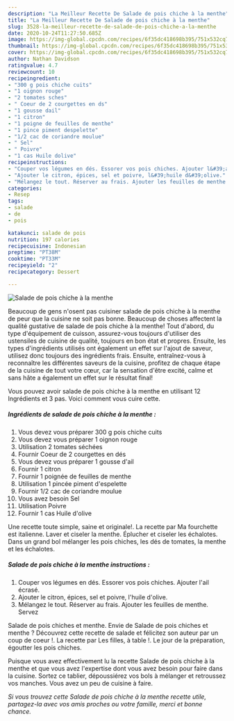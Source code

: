 ```yaml
---
description: "La Meilleur Recette De Salade de pois chiche à la menthe"
title: "La Meilleur Recette De Salade de pois chiche à la menthe"
slug: 3528-la-meilleur-recette-de-salade-de-pois-chiche-a-la-menthe
date: 2020-10-24T11:27:50.685Z
image: https://img-global.cpcdn.com/recipes/6f35dc418698b395/751x532cq70/salade-de-pois-chiche-a-la-menthe-photo-principale-de-la-recette.jpg
thumbnail: https://img-global.cpcdn.com/recipes/6f35dc418698b395/751x532cq70/salade-de-pois-chiche-a-la-menthe-photo-principale-de-la-recette.jpg
cover: https://img-global.cpcdn.com/recipes/6f35dc418698b395/751x532cq70/salade-de-pois-chiche-a-la-menthe-photo-principale-de-la-recette.jpg
author: Nathan Davidson
ratingvalue: 4.7
reviewcount: 10
recipeingredient:
- "300 g pois chiche cuits"
- "1 oignon rouge"
- "2 tomates sches"
- " Coeur de 2 courgettes en ds"
- "1 gousse dail"
- "1 citron"
- "1 poigne de feuilles de menthe"
- "1 pince piment despelette"
- "1/2 cac de coriandre moulue"
- " Sel"
- " Poivre"
- "1 cas Huile dolive"
recipeinstructions:
- "Couper vos légumes en dés. Essorer vos pois chiches. Ajouter l&#39;ail écrasé."
- "Ajouter le citron, épices, sel et poivre, l&#39;huile d&#39;olive."
- "Mélangez le tout. Réserver au frais. Ajouter les feuilles de menthe. Servez"
categories:
- Resep
tags:
- salade
- de
- pois

katakunci: salade de pois 
nutrition: 197 calories
recipecuisine: Indonesian
preptime: "PT38M"
cooktime: "PT33M"
recipeyield: "2"
recipecategory: Dessert

---
```



![Salade de pois chiche à la menthe](https://img-global.cpcdn.com/recipes/6f35dc418698b395/751x532cq70/salade-de-pois-chiche-a-la-menthe-photo-principale-de-la-recette.jpg)

Beaucoup de gens n'osent pas cuisiner salade de pois chiche à la menthe de peur que la cuisine ne soit pas bonne. Beaucoup de choses affectent la qualité gustative de salade de pois chiche à la menthe! Tout d'abord, du type d'équipement de cuisson, assurez-vous toujours d'utiliser des ustensiles de cuisine de qualité, toujours en bon état et propres. Ensuite, les types d'ingrédients utilisés ont également un effet sur l'ajout de saveur, utilisez donc toujours des ingrédients frais. Ensuite, entraînez-vous à reconnaître les différentes saveurs de la cuisine, profitez de chaque étape de la cuisine de tout votre cœur, car la sensation d'être excité, calme et sans hâte a également un effet sur le résultat final!

<!--inarticleads1-->

Vous pouvez avoir salade de pois chiche à la menthe en utilisant 12 Ingrédients et 3 pas. Voici comment vous cuire cette.

##### Ingrédients de salade de pois chiche à la menthe :

1. Vous devez vous préparer 300 g pois chiche cuits
1. Vous devez vous préparer 1 oignon rouge
1. Utilisation 2 tomates séchées
1. Fournir  Coeur de 2 courgettes en dés
1. Vous devez vous préparer 1 gousse d&#39;ail
1. Fournir 1 citron
1. Fournir 1 poignée de feuilles de menthe
1. Utilisation 1 pincée piment d&#39;espelette
1. Fournir 1/2 cac de coriandre moulue
1. Vous avez besoin  Sel
1. Utilisation  Poivre
1. Fournir 1 cas Huile d&#39;olive


Une recette toute simple, saine et originale!. La recette par Ma fourchette est italienne. Laver et ciseler la menthe. Éplucher et ciseler les échalotes. Dans un grand bol mélanger les pois chiches, les dés de tomates, la menthe et les échalotes. 

<!--inarticleads2-->

##### Salade de pois chiche à la menthe instructions :

1. Couper vos légumes en dés. Essorer vos pois chiches. Ajouter l&#39;ail écrasé.
1. Ajouter le citron, épices, sel et poivre, l&#39;huile d&#39;olive.
1. Mélangez le tout. Réserver au frais. Ajouter les feuilles de menthe. Servez


Salade de pois chiches et menthe. Envie de Salade de pois chiches et menthe ? Découvrez cette recette de salade et félicitez son auteur par un coup de coeur !. La recette par Les filles, à table !. Le jour de la préparation, égoutter les pois chiches. 

<!--inarticleads1-->

<p>
Puisque vous avez effectivement lu la recette Salade de pois chiche à la menthe et que vous avez l'expertise dont vous avez besoin pour faire dans la cuisine. Sortez ce tablier, dépoussiérez vos bols à mélanger et retroussez vos manches. Vous avez un peu de cuisine à faire.
</p>

<p>
<i>Si vous trouvez cette Salade de pois chiche à la menthe recette utile, partagez-la avec vos amis proches ou votre famille, merci et bonne chance.</i>
</p>
